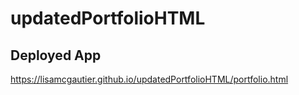 # updatedPortfolioHTML

## Deployed App
https://lisamcgautier.github.io/updatedPortfolioHTML/portfolio.html
